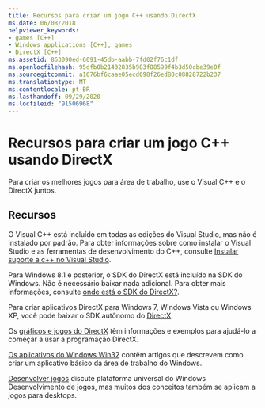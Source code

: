 ```yaml
---
title: Recursos para criar um jogo C++ usando DirectX
ms.date: 06/08/2018
helpviewer_keywords:
- games [C++]
- Windows applications [C++], games
- DirectX [C++]
ms.assetid: 863090ed-6091-45db-aabb-7fd02f76c1df
ms.openlocfilehash: 95dfb0b21432835b983f88599f4b3d50cbe39e0f
ms.sourcegitcommit: a1676bf6caae05ecd698f26ed80c08828722b237
ms.translationtype: MT
ms.contentlocale: pt-BR
ms.lasthandoff: 09/29/2020
ms.locfileid: "91506968"
---
```

# <a name="resources-for-creating-a-c-game-using-directx"></a>Recursos para criar um jogo C++ usando DirectX

Para criar os melhores jogos para área de trabalho, use o Visual C++ e o DirectX juntos.

## <a name="resources"></a>Recursos

O Visual C++ está incluído em todas as edições do Visual Studio, mas não é instalado por padrão. Para obter informações sobre como instalar o Visual Studio e as ferramentas de desenvolvimento do C++, consulte [Instalar suporte a c++ no Visual Studio](../build/vscpp-step-0-installation.md).

Para Windows 8.1 e posterior, o SDK do DirectX está incluído na SDK do Windows. Não é necessário baixar nada adicional. Para obter mais informações, consulte [onde está o SDK do DirectX?](/windows/win32/directx-sdk--august-2009-).

Para criar aplicativos DirectX para Windows 7, Windows Vista ou Windows XP, você pode baixar o SDK autônomo do [DirectX](https://www.microsoft.com/download/details.aspx?displaylang=en&id=6812).

Os [gráficos e jogos do DirectX](/windows/win32/directx) têm informações e exemplos para ajudá-lo a começar a usar a programação DirectX.

[Os aplicativos do Windows Win32](./desktop-applications-visual-cpp.md) contêm artigos que descrevem como criar um aplicativo básico da área de trabalho do Windows.

[Desenvolver jogos](/windows/uwp/gaming/getting-started) discute plataforma universal do Windows Desenvolvimento de jogos, mas muitos dos conceitos também se aplicam a jogos para desktops.
